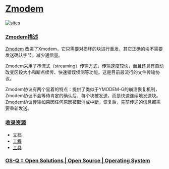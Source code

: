 ﻿# [Zmodem](https://github.com/OS-Q/W42)

[![sites](http://182.61.61.133/link/resources/OSQ.png)](http://www.OS-Q.com)

### [Zmodem描述](https://github.com/OS-Q/W42/wiki)

[Zmodem](https://github.com/OS-Q/W42) 改进了Xmodem，它只需要对损坏的块进行重发，其它正确的块不需要发送确认字节。减少通信量。

Zmodem采用了串流式（streaming）传输方式，传输速度较快，而且还具有自动改变区段大小和断点续传、快速错误侦测等功能。这是目前最流行的文件传输协议。

Zmodem协议有两个显着的特点：提供了类似于YMODEM-G的崩溃恢复机制，Zmodem协议不会等待肯定的确认后，每个块被发送，而是快速连续地发送块。 Zmodem协议传输如果因任何原因被取消或中断，恢复后，先前传送的信息都需要重新发送。

### [收录资源](https://github.com/OS-Q/)

* [文档](docs/)
* [工程](project/)
* [工具](software/)

### [OS-Q = Open Solutions | Open Source | Operating System ](http://www.OS-Q.com/Zmodem)
